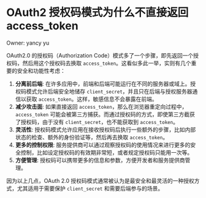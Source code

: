 # OAuth2 授权码模式为什么不直接返回access_token

Owner: yancy yu

OAuth2.0 的授权码（Authorization Code）模式多了一个步骤，即先返回一个授权码，然后用这个授权码去换取 `access_token`。这看似多此一举，实则有几个重要的安全和功能性考虑：

1. **分离前后端**: 在许多应用中，前端和后端可能运行在不同的服务器或域上。授权码模式允许后端安全地储存 `client_secret`，并且只在后端与授权服务器通信以获取 `access_token`。这样，敏感信息不会暴露在前端。
2. **减少攻击面**: 如果直接返回 `access_token`，那么在浏览器重定向过程中，`access_token` 可能会被第三方捕获。而通过授权码的方式，即使第三方截获了授权码，由于没有 `client_secret`，也不能获取到 `access_token`。
3. **灵活性**: 授权码模式允许应用在接收授权码后执行一些额外的步骤，比如内部状态的检查、额外的身份验证等，然后再去换取 `access_token`。
4. **更多的控制权限**: 服务提供商可以通过观察授权码的使用情况来进行更多的安全控制，比如设定授权码的有效期非常短，或者规定授权码只能用一次等。
5. **方便管理**: 授权码可以携带更多的信息和参数，方便开发者和服务提供商管理。

因为以上几点，OAuth 2.0 授权码模式通常被认为是最安全和最灵活的一种授权方式，尤其适用于需要保护 `client_secret` 和需要后端参与的场景。
